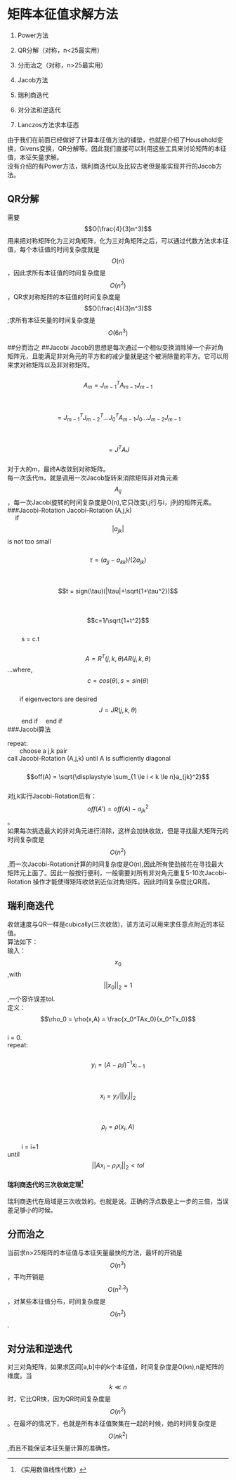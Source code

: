 # 矩阵本征值求解方法

1. Power方法

2. QR分解（对称，n&lt;25最实用）

3. 分而治之（对称，n&gt;25最实用）

4. Jacob方法

5. 瑞利商迭代

6. 对分法和逆迭代

7. Lanczos方法求本征态

由于我们在前面已经做好了计算本征值方法的铺垫，也就是介绍了Household变换，Givens变换，QR分解等。因此我们直接可以利用这些工具来讨论矩阵的本征值，本征矢量求解。  
没有介绍的有Power方法，瑞利商迭代以及比较古老但是能实现并行的Jacob方法。

## QR分解

需要$$O(\frac{4}{3}n^3)$$用来把对称矩阵化为三对角矩阵，化为三对角矩阵之后，可以通过代数方法求本征值，每个本征值的时间复杂度就是$$O(n)$$，因此求所有本征值的时间复杂度是$$O(n^2)$$，QR求对称矩阵的本征值的时间复杂度是$$O(\frac{4}{3}n^3)$$;求所有本征矢量的时间复杂度是$$O(6n^3)$$

##分而治之
##Jacobi
Jacob的思想是每次通过一个相似变换消除掉一个非对角矩阵元，且能满足非对角元的平方和的减少量就是这个被消除量的平方。它可以用来求对称矩阵以及非对称矩阵。  
&emsp;&emsp;$$A_m = J_{m-1}^TA_{m-1}J_{m-1}$$  
&emsp;&emsp;&emsp;&emsp;$$= J_{m-1}^TJ_{m-2}^T...J_{0}^TA_{m-1}J_{0}...J_{m-2}J_{m-1}$$  
&emsp;&emsp;&emsp;&emsp;$$= J^TAJ$$  
对于大的m，最终A收敛到对称矩阵。  
每一次迭代m，就是调用一次Jacob旋转来消除矩阵非对角元素$$A_{ij}$$，每一次Jacobi旋转的时间复杂度是O(n),它只改变i,j行与i，j列的矩阵元素。  
###Jacobi-Rotation
Jacobi-Rotation (A,j,k)  
&emsp; if $$|a_{jk}|$$is not too small  
&emsp;&emsp; $$\tau = (a_{jj}-a_{kk})/(2a_{jk})$$  
&emsp;&emsp; $$t = sign(\tau)(|\tau|+\sqrt{1+\tau^2})$$  
&emsp;&emsp; $$c=1/\sqrt{1+t^2}$$  
&emsp;&emsp; s = c.t  
&emsp;&emsp; $$A = R^T(j,k,\theta)AR(j,k,\theta)$$...where, $$c=cos(\theta),s = sin(\theta)$$  
&emsp;&emsp;if eigenvectors are desired
&emsp;&emsp;&emsp; $$J = JR(j,k,\theta)$$
&emsp;&emsp; end if
&emsp;end if  
###Jacobi算法

repeat:  
  choose a j,k pair  
  call Jacobi-Rotation (A,j,k)
until A is sufficiently diagonal  
&emsp;&emsp;&emsp;&emsp;$$off(A) = \sqrt{\displaystyle \sum_{1 \le i < k \le n}a_{jk}^2}$$  
对j,k实行Jacobi-Rotation后有：$$off(A') = off(A) - a_{jk}^2$$。  
如果每次挑选最大的非对角元进行消除，这样会加快收敛，但是寻找最大矩阵元的时间复杂度是$$O(n^2)$$,而一次Jacobi-Rotation计算的时间复杂度是O(n),因此所有使劲按花在寻找最大矩阵元上面了。因此一般按行便利，一般需要对所有非对角元重复5-10次Jacobi-Rotation
操作才能使得矩阵收敛到近似对角矩阵。因此时间复杂度比QR高。    
## 瑞利商迭代

收敛速度与QR一样是cubically\(三次收敛\)，该方法可以用来求任意点附近的本征值。  
算法如下：  
输入：$$x_0$$,with $$||x_0||_2 = 1$$,一个容许误差tol.  
定义：$$\rho_0 = \rho(x,A) = \frac{x_0^TAx_0}{x_0^Tx_0}$$  
i = 0.  
repeat:  
  $$y_i = (A- \rho_i I)^{-1}x_{i-1}$$  
  $$x_i = y_i/||y_i||_2$$  
  $$\rho_i = \rho(x_i,A)$$  
   i = i+1  
until $$||Ax_i-\rho_i x_i||_2 < tol$$

#### 瑞利商迭代的三次收敛定理[^1]

瑞利商迭代在局域是三次收敛的。也就是说。正确的浮点数是上一步的三倍，当误差足够小的时候。

## 分而治之

当前求n&gt;25矩阵的本征值与本征矢量最快的方法，最坏的开销是$$O(n^3)$$，平均开销是$$O(n^{2.3})$$，对某些本征值分布，时间复杂度是$$O(n^2)$$.

## 对分法和逆迭代

对三对角矩阵，如果求区间\[a,b\]中的k个本征值，时间复杂度是O\(kn\),n是矩阵的维度。当$$k \ll n$$时，它比QR快，因为QR时间复杂度是$$O(n^2)$$。在最坏的情况下，也就是所有本征值聚集在一起的时候，她的时间复杂度是$$O(nk^2)$$,而且不能保证本征矢量计算的准确性。

[^1]: 《实用数值线性代数》

